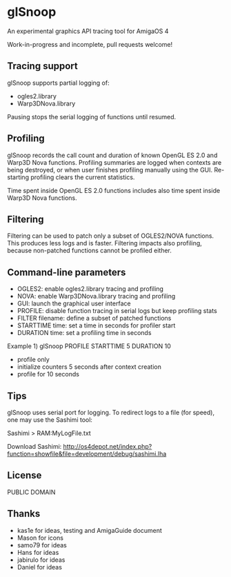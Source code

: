 # glSnoop
An experimental graphics API tracing tool for AmigaOS 4

Work-in-progress and incomplete, pull requests welcome!

## Tracing support

glSnoop supports partial logging of:

- ogles2.library
- Warp3DNova.library

Pausing stops the serial logging of functions until resumed.

## Profiling

glSnoop records the call count and duration of known OpenGL ES 2.0
and Warp3D Nova functions. Profiling summaries are logged when
contexts are being destroyed, or when user finishes profiling manually
using the GUI. Re-starting profiling clears the current statistics.

Time spent inside OpenGL ES 2.0 functions includes also time spent
inside Warp3D Nova functions.

## Filtering

Filtering can be used to patch only a subset of OGLES2/NOVA
functions. This produces less logs and is faster. Filtering
impacts also profiling, because non-patched functions
cannot be profiled either.

## Command-line parameters

- OGLES2: enable ogles2.library tracing and profiling
- NOVA: enable Warp3DNova.library tracing and profiling
- GUI: launch the graphical user interface
- PROFILE: disable function tracing in serial logs but keep profiling stats
- FILTER filename: define a subset of patched functions
- STARTTIME time: set a time in seconds for profiler start
- DURATION time: set a profiling time in seconds

Example 1) glSnoop PROFILE STARTTIME 5 DURATION 10
- profile only
- initialize counters 5 seconds after context creation
- profile for 10 seconds

## Tips

glSnoop uses serial port for logging. To redirect logs
to a file (for speed), one may use the Sashimi tool:

Sashimi > RAM:MyLogFile.txt

Download Sashimi: http://os4depot.net/index.php?function=showfile&file=development/debug/sashimi.lha

## License

PUBLIC DOMAIN

## Thanks

- kas1e for ideas, testing and AmigaGuide document
- Mason for icons
- samo79 for ideas
- Hans for ideas
- jabirulo for ideas
- Daniel for ideas

